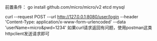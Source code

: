 前置条件：
go install github.com/micro/micro/v2
etcd
mysql

curl --request POST   --url http://127.0.0.1:8080/user/login   --header 'Content-Type: application/x-www-form-urlencoded'  --data 'userName=micro&pwd=1234'
如果curl请求返回有问题，使用postman这类httpclient发送请求即可
